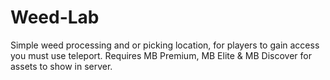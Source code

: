 # Weed-Lab
Simple weed processing and or picking location, for players to gain access you must use teleport. Requires MB Premium, MB Elite &amp; MB Discover for assets to show in server. 
